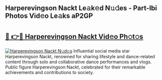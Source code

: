 ## Harperevingson Nackt Le𝚊k𝚎d N𝚞𝚍es - Part-lbi Photos Vid𝚎o Le𝚊ks aP2GP

# <h2><a href="http://fb8m0w9.evod.top/?m=Harperevingson+Nackt">🔗 👉🔴 Harperevingson Nackt Vid𝚎o Ph𝚘t𝚘s</a></h2>

[![Harperevingson Nackt N𝚞d𝚎s](https://i.imgur.com/8V9OHl7.gif)](http://fb8m0w9.evod.top/?m=Harperevingson+Nackt)
Influential social media star Harperevingson Nackt, renowned for sharing lifestyle and dance-related content through solo and collaborative dance performances and vlogs. Public figure Harperevingson Nackt, celebrated for their remarkable achievements and contributions to society. 
